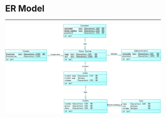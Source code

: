 # ER Model

---



![](https://github.com/Movie-ticket-Sale-System/DashBoard/raw/master/image/lesson7_team_ER_model.png)

